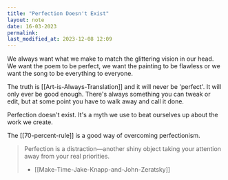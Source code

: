 ```yaml
---
title: "Perfection Doesn't Exist"
layout: note
date: 16-03-2023
permalink:
last_modified_at: 2023-12-08 12:09
---
```


We always want what we make to match the glittering vision in our head. We want the poem to be perfect, we want the painting to be flawless or we want the song to be everything to everyone. 

The truth is [[Art-is-Always-Translation]] and it will never be 'perfect'.  It will only ever be good enough. There's always something you can tweak or edit, but at some point you have to walk away and call it done.

Perfection doesn't exist. It's a myth we use to beat ourselves up about the work we create. 

The [[70-percent-rule]] is a good way of overcoming perfectionism.

> Perfection is a distraction—another shiny object taking your attention away from your real priorities.
> - [[Make-Time-Jake-Knapp-and-John-Zeratsky]]

